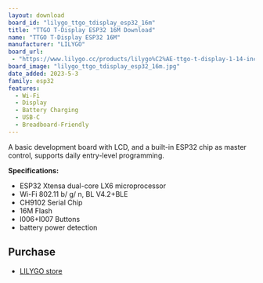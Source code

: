 ```yaml
---
layout: download
board_id: "lilygo_ttgo_tdisplay_esp32_16m"
title: "TTGO T-Display ESP32 16M Download"
name: "TTGO T-Display ESP32 16M"
manufacturer: "LILYGO"
board_url:
 - "https://www.lilygo.cc/products/lilygo%C2%AE-ttgo-t-display-1-14-inch-lcd-esp32-control-board?variant=42159376466101"
board_image: "lilygo_ttgo_tdisplay_esp32_16m.jpg"
date_added: 2023-5-3
family: esp32
features:
  - Wi-Fi
  - Display
  - Battery Charging
  - USB-C
  - Breadboard-Friendly
---
```


A basic development board with LCD, and a built-in ESP32 chip as master control, supports daily entry-level programming.

**Specifications:**
- ESP32 Xtensa dual-core LX6 microprocessor
- Wi-Fi 802.11 b/ g/ n, BL V4.2+BLE
- CH9102 Serial Chip
- 16M Flash
- l006+I007 Buttons
- battery power detection


## Purchase

* [LILYGO store](https://www.lilygo.cc/products/lilygo%C2%AE-ttgo-t-display-1-14-inch-lcd-esp32-control-board?variant=42159376466101)
